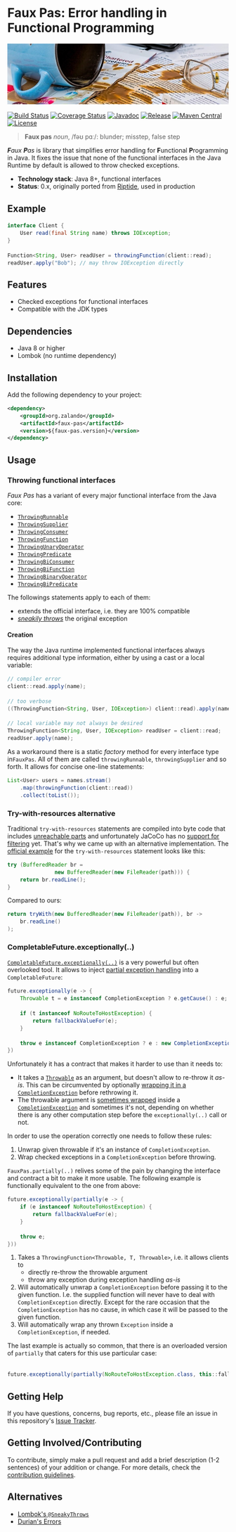 # Faux Pas: Error handling in Functional Programming

[![Spilled coffee](docs/spilled-coffee.jpg)](https://pixabay.com/en/mistake-spill-slip-up-accident-876597/)

[![Build Status](https://img.shields.io/travis/zalando/faux-pas/master.svg)](https://travis-ci.org/zalando/faux-pas)
[![Coverage Status](https://img.shields.io/coveralls/zalando/faux-pas/master.svg)](https://coveralls.io/r/zalando/faux-pas)
[![Javadoc](http://javadoc.io/badge/org.zalando/faux-pas.svg)](http://www.javadoc.io/doc/org.zalando/faux-pas)
[![Release](https://img.shields.io/github/release/zalando/faux-pas.svg)](https://github.com/zalando/faux-pas/releases)
[![Maven Central](https://img.shields.io/maven-central/v/org.zalando/faux-pas.svg)](https://maven-badges.herokuapp.com/maven-central/org.zalando/faux-pas)
[![License](https://img.shields.io/badge/license-MIT-blue.svg)](https://raw.githubusercontent.com/zalando/faux-pas/master/LICENSE)

> **Faux pas** *noun*, /fəʊ pɑː/: blunder; misstep, false step

_**F**aux  **P**as_ is library that simplifies error handling for **F**unctional **P**rogramming in Java. It fixes the
issue that none of the functional interfaces in the Java Runtime by default is allowed to throw checked exceptions.

- **Technology stack**: Java 8+, functional interfaces
- **Status**:  0.x, originally ported from [Riptide](https://www.github.com/zalando/riptide), used in production

## Example

```java
interface Client {
    User read(final String name) throws IOException;
}

Function<String, User> readUser = throwingFunction(client::read);
readUser.apply("Bob"); // may throw IOException directly
```

## Features

- Checked exceptions for functional interfaces 
- Compatible with the JDK types

## Dependencies

- Java 8 or higher
- Lombok (no runtime dependency)

## Installation

Add the following dependency to your project:

```xml
<dependency>
    <groupId>org.zalando</groupId>
    <artifactId>faux-pas</artifactId>
    <version>${faux-pas.version}</version>
</dependency>
```

## Usage

### Throwing functional interfaces

*Faux Pas* has a variant of every major functional interface from the Java core:

 - [`ThrowingRunnable`](src/main/java/org/zalando/fauxpas/ThrowingRunnable.java)
 - [`ThrowingSupplier`](src/main/java/org/zalando/fauxpas/ThrowingSupplier.java)
 - [`ThrowingConsumer`](src/main/java/org/zalando/fauxpas/ThrowingConsumer.java)
 - [`ThrowingFunction`](src/main/java/org/zalando/fauxpas/ThrowingFunction.java)
 - [`ThrowingUnaryOperator`](src/main/java/org/zalando/fauxpas/ThrowingUnaryOperator.java)
 - [`ThrowingPredicate`](src/main/java/org/zalando/fauxpas/ThrowingPredicate.java)
 - [`ThrowingBiConsumer`](src/main/java/org/zalando/fauxpas/ThrowingBiConsumer.java)
 - [`ThrowingBiFunction`](src/main/java/org/zalando/fauxpas/ThrowingBiFunction.java)
 - [`ThrowingBinaryOperator`](src/main/java/org/zalando/fauxpas/ThrowingBinaryOperator.java)
 - [`ThrowingBiPredicate`](src/main/java/org/zalando/fauxpas/ThrowingBiPredicate.java)

The followings statements apply to each of them:
- extends the official interface, i.e. they are 100% compatible
- [*sneakily throws*](https://projectlombok.org/features/SneakyThrows.html) the original exception

#### Creation

The way the Java runtime implemented functional interfaces always requires additional type information, either by
using a cast or a local variable:

```java
// compiler error
client::read.apply(name);

// too verbose
((ThrowingFunction<String, User, IOException>) client::read).apply(name);

// local variable may not always be desired
ThrowingFunction<String, User, IOException> readUser = client::read;
readUser.apply(name);
```

As a workaround there is a static *factory* method for every interface type in`FauxPas`. All of them are called
`throwingRunnable`, `throwingSupplier` and so forth. It allows for concise one-line statements:

```java
List<User> users = names.stream()
    .map(throwingFunction(client::read))
    .collect(toList());
```

### Try-with-resources alternative

Traditional `try-with-resources` statements are compiled into byte code that includes
[unreachable parts](http://stackoverflow.com/a/17356707) and unfortunately JaCoCo has no
[support for filtering](https://github.com/jacoco/jacoco/wiki/FilteringOptions) yet. That's why we came up with an
alternative implementation. The [official example](https://docs.oracle.com/javase/tutorial/essential/exceptions/tryResourceClose.html)
for the `try-with-resources` statement looks like this:

```java
try (BufferedReader br =
               new BufferedReader(new FileReader(path))) {
    return br.readLine();
}
```

Compared to ours:

```java
return tryWith(new BufferedReader(new FileReader(path)), br -> 
    br.readLine()
);
```

### CompletableFuture.exceptionally(..)

[`CompletableFuture.exceptionally(..)`](https://docs.oracle.com/javase/8/docs/api/java/util/concurrent/CompletableFuture.html#exceptionally-java.util.function.Function-)
is a very powerful but often overlooked tool. It allows to inject [partial exception handling](https://stackoverflow.com/questions/37032990/separated-exception-handling-of-a-completablefuture)
into a `CompletableFuture`:

```java
future.exceptionally(e -> {
    Throwable t = e instanceof CompletionException ? e.getCause() : e;

    if (t instanceof NoRouteToHostException) {
        return fallbackValueFor(e);
    }

    throw e instanceof CompletionException ? e : new CompletionException(t);
})
```

Unfortunately it has a contract that makes it harder to use than it needs to:

- It takes a [`Throwable`](https://docs.oracle.com/javase/8/docs/api/java/lang/Throwable.html) as an argument, but
  doesn't allow to re-throw it *as-is*. This can be circumvented by optionally [wrapping it in a
  `CompletionException`](http://cs.oswego.edu/pipermail/concurrency-interest/2014-August/012910.html) before
  rethrowing it.
- The throwable argument is [sometimes wrapped](https://stackoverflow.com/questions/27430255/surprising-behavior-of-java-8-completablefuture-exceptionally-method) 
  inside a [`CompletionException`](https://docs.oracle.com/javase/8/docs/api/java/util/concurrent/CompletionException.html)
  and sometimes it's not, depending on whether there is any other computation step before the `exceptionally(..)` call
  or not.
  
In order to use the operation correctly one needs to follow these rules:
1. Unwrap given throwable if it's an instance of `CompletionException`.
2. Wrap checked exceptions in a `CompletionException` before throwing.

`FauxPas.partially(..)` relives some of the pain by changing the interface and contract a bit to make it more usable.
The following example is functionally equivalent to the one from above:

```java
future.exceptionally(partially(e -> {
    if (e instanceof NoRouteToHostException) {
        return fallbackValueFor(e);
    }

    throw e;
}))
```

1. Takes a `ThrowingFunction<Throwable, T, Throwable>`, i.e. it allows clients to
    - directly re-throw the throwable argument
    - throw any exception during exception handling *as-is*
2. Will automatically unwrap a `CompletionException` before passing it to the given function.
   I.e. the supplied function will never have to deal with `CompletionException` directly. Except for the rare occasion
   that the `CompletionException` has no cause, in which case it will be passed to the given function. 
3. Will automatically wrap any thrown `Exception` inside a `CompletionException`, if needed.

The last example is actually so common, that there is an overloaded version of `partially` that caters for this use 
particular case:

```java

future.exceptionally(partially(NoRouteToHostException.class, this::fallbackValueFor))
```

## Getting Help

If you have questions, concerns, bug reports, etc., please file an issue in this repository's [Issue Tracker](../../issues).

## Getting Involved/Contributing

To contribute, simply make a pull request and add a brief description (1-2 sentences) of your addition or change. For
more details, check the [contribution guidelines](CONTRIBUTING.md).

## Alternatives

- [Lombok's `@SneakyThrows`](https://projectlombok.org/features/SneakyThrows.html)
- [Durian's Errors](https://github.com/diffplug/durian)

